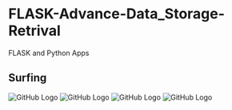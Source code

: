 # FLASK-Advance-Data_Storage-Retrival
FLASK and Python Apps
## Surfing
![GitHub Logo](https://github.com/obaid8712/FLASK-Advance-Data_Storage-Retrival/blob/master/Images/hawaii_surf.jpg)
![GitHub Logo](https://github.com/obaid8712/FLASK-Advance-Data_Storage-Retrival/blob/master/Images/prcp.png)
![GitHub Logo](https://github.com/obaid8712/FLASK-Advance-Data_Storage-Retrival/blob/master/Images/tobs_sta.png)
![GitHub Logo](https://github.com/obaid8712/FLASK-Advance-Data_Storage-Retrival/blob/master/Images/trip_temp.png)
